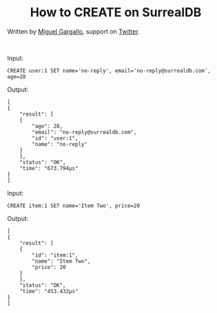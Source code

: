 <br>
  <h1 align="center">How to CREATE on SurrealDB</h1>
<p>
  Written by <a href="https://github.com/miguelgargallo" target="_blank">Miguel Gargallo</a>, support on <a href="https://twitter.com/miguelgargallo" target="_blank">Twitter</a>.
</p>
<br>

Input:

	CREATE user:1 SET name='no-reply', email='no-reply@surrealdb.com', age=28

Output:

	[
	{
		"result": [
		{
			"age": 28,
			"email": "no-reply@surrealdb.com",
			"id": "user:1",
			"name": "no-reply"
		}
		],
		"status": "OK",
		"time": "673.794µs"
	}
	]

Input:

	CREATE item:1 SET name='Item Two', price=20

Output:

	[
	{
		"result": [
		{
			"id": "item:1",
			"name": "Item Two",
			"price": 20
		}
		],
		"status": "OK",
		"time": "453.432µs"
	}
	]

